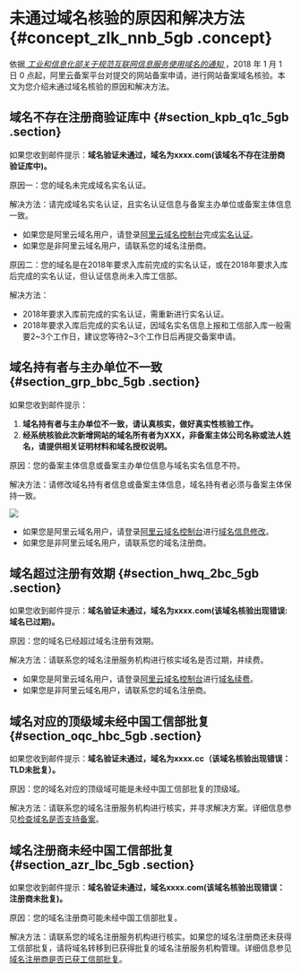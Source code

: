 # 未通过域名核验的原因和解决方法 {#concept_zlk_nnb_5gb .concept}

依据[ *工业和信息化部关于规范互联网信息服务使用域名的通知* ](http://www.miit.gov.cn/newweb/n1146285/n1146352/n3054355/n3057709/n3057714/c5930543/content.html)，2018 年 1 月 1 日 0 点起，阿里云备案平台对提交的网站备案申请，进行网站备案域名核验。本文为您介绍未通过域名核验的原因和解决方法。

## 域名不存在注册商验证库中 {#section_kpb_q1c_5gb .section}

如果您收到邮件提示：**域名验证未通过，域名为xxxx.com\(该域名不存在注册商验证库中\)。**

原因一：您的域名未完成域名实名认证。

解决方法：请完成域名实名认证，且实名认证信息与备案主办单位或备案主体信息一致。

-   如果您是阿里云域名用户，请登录[阿里云域名控制台](https://netcn.console.aliyun.com/core/domain/list)完成[实名认证](../../../../cn.zh-CN/域名实名认证/域名实名认证概述.md#)。
-   如果您是非阿里云域名用户，请联系您的域名注册商。

原因二：您的域名是在2018年要求入库前完成的实名认证，或在2018年要求入库后完成的实名认证，但认证信息尚未入库工信部。

解决方法：

-   2018年要求入库前完成的实名认证，需重新进行实名认证。
-   2018年要求入库后完成的实名认证，因域名实名信息上报和工信部入库一般需要2~3个工作日，建议您等待2~3个工作日后再提交备案申请。

## 域名持有者与主办单位不一致 {#section_grp_bbc_5gb .section}

如果您收到邮件提示：

1.  **域名持有者与主办单位不一致，请认真核实，做好真实性核验工作。**
2.  **经系统核验此次新增网站的域名所有者为XXX，非备案主体公司名称或法人姓名，请提供相关证明材料和域名授权说明。**

原因：您的备案主体信息或备案主办单位信息与域名实名信息不符。

解决方法：请修改域名持有者信息或备案主体信息，域名持有者必须与备案主体保持一致。

![](http://static-aliyun-doc.oss-cn-hangzhou.aliyuncs.com/assets/img/124623/155848688447365_zh-CN.png)

-   如果您是阿里云域名用户，请登录[阿里云域名控制台](https://netcn.console.aliyun.com/core/domain/list)进行[域名信息修改](../../../../cn.zh-CN/域名管理/域名信息修改.md#)。
-   如果您是非阿里云域名用户，请联系您的域名注册商。

## 域名超过注册有效期 {#section_hwq_2bc_5gb .section}

如果您收到邮件提示：**域名验证未通过，域名为xxxx.com\(该域名核验出现错误:域名已过期\)。**

原因：您的域名已经超过域名注册有效期。

解决方法：请联系您的域名注册服务机构进行核实域名是否过期，并续费。

-   如果您是阿里云域名用户，请登录[阿里云域名控制台](https://netcn.console.aliyun.com/core/domain/list)进行[域名续费](../../../../cn.zh-CN/域名管理/域名续费.md#)。
-   如果您是非阿里云域名用户，请联系您的域名注册商。

## 域名对应的顶级域未经中国工信部批复 {#section_oqc_hbc_5gb .section}

如果您收到邮件提示：**域名验证未通过，域名为xxxx.cc（该域名核验出现错误：TLD未批复）。**

原因：您的域名对应的顶级域可能是未经中国工信部批复的顶级域。

解决方法：请联系您的域名注册服务机构进行核实，并寻求解决方案。详细信息参见[检查域名是否支持备案](../../../../cn.zh-CN/ICP备案前准备/网站域名准备与检查.md#section_33l_v6o_bla)。

## 域名注册商未经中国工信部批复 {#section_azr_lbc_5gb .section}

如果您收到邮件提示：**域名验证未通过，域名xxxx.com\(该域名核验出现错误：注册商未批复\)。**

原因：您的域名注册商可能未经中国工信部批复。

解决方法：请联系您的域名注册服务机构进行核实。如果您的域名注册商还未获得工信部批复，请将域名转移到已获得批复的域名注册服务机构管理。详细信息参见[域名注册商是否已获工信部批复](../../../../cn.zh-CN/ICP备案前准备/网站域名准备与检查.md#section_hh2_3e7_3m8)。

